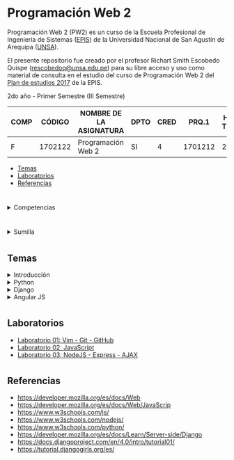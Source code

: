# Programación Web 2

Programación Web 2 (PW2) es un curso de la Escuela Profesional de Ingeniería de Sistemas ([EPIS]) de la Universidad Nacional de San Agustín de Arequipa ([UNSA]).

El presente repositorio fue creado por el profesor Richart Smith Escobedo Quispe (rescobedoq@unsa.edu.pe) para su libre acceso y uso como material de consulta en el estudio del curso de Programación Web 2 del [Plan de estudios 2017][PLAN-2017] de la EPIS.

2do año - Primer Semestre (III Semestre)

| COMP  | CÓDIGO    | NOMBRE DE LA ASIGNATURA | DPTO | CRED | PRQ.1  | HRS. TEOR | HRS. LAB |
|-------|-----------|-------------------------|------|------|--------|-----------|----------|
| F     | 1702122   | Programación Web 2      | SI   | 4    | 1701212| 2.0       | 4.0      |


- [Temas](#temas)
- [Laboratorios](#laboratorios)
- [Referencias](#referencias)

#

<details>
<summary>Competencias</summary>

- C. Diseña responsablemente sistemas, componentes o procesos web para satisfacer necesidades dentro de restricciones realistas: económicas, medio ambientales, sociales, políticas, éticas, de salud, de seguridad, manufacturación y/o sostenibilidad.
- M. Construye responsablemente soluciones web siguiendo un proceso adecuado llevando a cabo las pruebas ajustadas a los recursos disponibles del cliente.
- P. Aplica de forma flexible técnicas, métodos, principios, normas, estándares y herramientas de ingeniería necesarias para la construcción de aplicaciones web.

</details>

#

<details>
<summary>Sumilla</summary>

Desarrollo de aplicaciones WEB usando tecnologías orientadas a objetos: Qué hacen los clientes y servidores WEB, ¿cómo se comunican? Vista rápida al HTML. Detalle del protocolo HTTP. Detalle de las comunicaciones GET, POST, etc. Detalle de los URL. Servidores Web, páginas web estáticas y CGIs. CGIs en lenguajes orientados a objetos, incrustando código de lenguajes de programación en HTML; CSS. Arquitectura de las Aplicaciones WEB: ¿Qué es un contenedor y que proporciona? CGIs orientados a objetos en detalle, un ejemplo de aplicación usando tecnologías orientadas a objetos y que introduzca patrón MVC y variantes. Creando los ambientes de desarrollo con herramientas automáticas que permitan automatizar las tareas de instalación, despliegue, configuración de software, pruebas, etc. Sistemas de control de versiones. Conectando aplicaciones WEB con Bases de datos bajo un patrón modelo vista controlador. Formularios y verificación de campos; inyección de código; cookies, sesiones; seguridad WEB. Programando el cliente: Bibliotecas de programación para animaciones del lado del cliente y frameworks para webs dinámicas.

</details>

#

## Temas

<details>
<summary>Introducción</summary>

- [Generalidades del protocolo HTTP][HTTP]
- [Visión General Cliente-Servidor][C/S]
- [¿Qué es una URL?][URL]
- [Métodos de petición HTTP][METODOS]
- [Conceptos básicos de HTML][HTML]
- [CSS básico][CSS]
- [Fundamentos de JavaScript][JS]
- [La web y los estándares web][ESTANDARES]
- [Programación lado servidor][BACKEND]
- [¿Cómo se utiliza Github pages?][GITHUB]
- [AJAX][AJAX]
- [Seguridad de Sitios Web][SEGURIDAD]
</details>

<details>
<summary>Python</summary>
</details>

<details>
<summary>Django</summary>
</details>

<details>
<summary>Angular JS</summary>
</details>

#
    
## Laboratorios
- [Laboratorio 01: Vim - Git - GitHub](https://github.com/rescobedoq/pw2/tree/main/labs/lab01)
- [Laboratorio 02: JavaScript](https://github.com/rescobedoq/pw2/tree/main/labs/lab02)
- [Laboratorio 03: NodeJS - Express - AJAX](https://github.com/rescobedoq/pw2/tree/main/labs/lab03)


#

## Referencias
- https://developer.mozilla.org/es/docs/Web
- https://developer.mozilla.org/es/docs/Web/JavaScrip
- https://www.w3schools.com/js/
- https://www.w3schools.com/nodejs/
- https://www.w3schools.com/python/
- https://developer.mozilla.org/es/docs/Learn/Server-side/Django
- https://docs.djangoproject.com/en/4.0/intro/tutorial01/
- https://tutorial.djangogirls.org/es/


[HTTP]: https://developer.mozilla.org/es/docs/Web/HTTP/Overview
[C/S]: https://developer.mozilla.org/es/docs/Learn/Server-side/First_steps/Client-Server_overview
[URL]: https://developer.mozilla.org/es/docs/Learn/Common_questions/What_is_a_URL
[METODOS]: https://developer.mozilla.org/es/docs/Web/HTTP/Methods
[HTML]: https://developer.mozilla.org/es/docs/Learn/Getting_started_with_the_web/HTML_basics
[CSS]: https://developer.mozilla.org/es/docs/Learn/Getting_started_with_the_web/CSS_basics
[JS]: https://developer.mozilla.org/es/docs/Learn/Getting_started_with_the_web/JavaScript_basics
[ESTANDARES]: https://developer.mozilla.org/es/docs/Learn/Getting_started_with_the_web/The_web_and_web_standards
[BACKEND]: https://developer.mozilla.org/es/docs/Learn/Server-side
[GITHUB]: https://developer.mozilla.org/es/docs/Learn/Common_questions/Using_Github_pages
[AJAX]: https://developer.mozilla.org/es/docs/Web/Guide/AJAX
[SEGURIDAD]: https://developer.mozilla.org/es/docs/Learn/Server-side/First_steps/Website_security

[UNSA]: https://www.unsa.edu.pe/
[EPIS]: https://fips.unsa.edu.pe/ingenieriadesistemas/
[PLAN-2017]: https://fips.unsa.edu.pe/ingenieriadesistemas/wp-content/uploads/sites/2/2020/09/plan_446_2017-En-DUFA-y-actualizado-v4.0-Final.pdf
